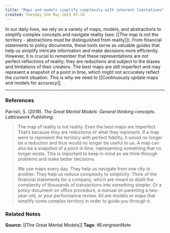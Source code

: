 ```yaml
---
title: "Maps and models simplify complexity with inherent limitations"
created: Tuesday 2nd May 2023 07:10
---
```


In our daily lives, we rely on a variety of maps, models, and abstractions to simplify complex concepts and navigate reality (see: [[The map is not the territory - abstractions must be distinguished from reality]]). From financial statements to policy documents, these tools serve as valuable guides that help us simplify intricate information and make decisions more efficiently. However, it is crucial to remember that these representations are not perfect reflections of reality; they are reductions and subject to the biases and limitations of their creators. The best maps are still imperfect and may represent a snapshot of a point in time, which might not accurately reflect the current situation. This is why we need to [[Continuously update maps and models for accuracy]].

---
### References

Parrish, S. (2019). _The Great Mental Models: General thinking concepts. Latticework Publishing_.

> The map of reality is not reality. Even the best maps are imperfect. That’s because they are reductions of what they represent. If a map were to represent the territory with perfect fidelity, it would no longer be a reduction and thus would no longer be useful to us. A map can also be a snapshot of a point in time, representing something that no longer exists. This is important to keep in mind as we think through problems and make better decisions.

> We use maps every day. They help us navigate from one city to another. They help us reduce complexity to simplicity. Think of the financial statements for a company, which are meant to distill the complexity of thousands of transactions into something simpler. Or a policy document on office procedure, a manual on parenting a two-year-old, or your performance review. All are models or maps that simplify some complex territory in order to guide you through it. 

### Related Notes
**Source**: [[The Great Mental Models]]
**Tags**: #EvergreenNote



